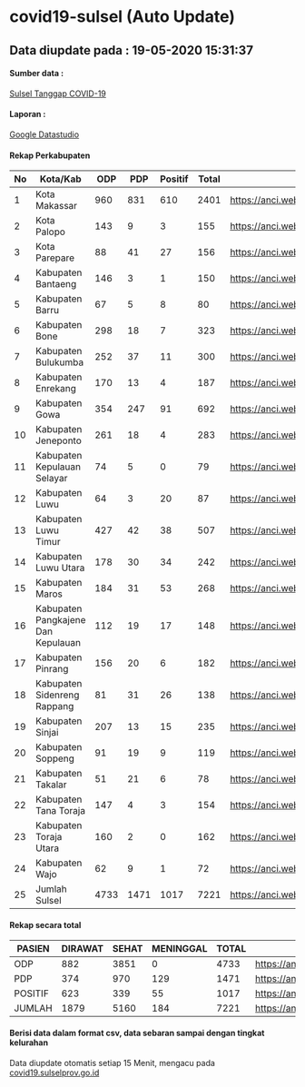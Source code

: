 
# covid19-sulsel (Auto Update)

## Data diupdate pada : 19-05-2020 15:31:37

#### Sumber data :
[Sulsel Tanggap COVID-19](https://covid19.sulselprov.go.id)

#### Laporan :
[Google Datastudio](https://datastudio.google.com/s/jythWGc1j4w)

#### Rekap Perkabupaten 
|No|Kota/Kab|ODP|PDP|Positif|Total|Link|
| --- | --- | --- | --- | --- | --- | --- |
|1|Kota Makassar|960|831|610|2401|https://anci.web.id/cor/kota_makassar|
|2|Kota Palopo|143|9|3|155|https://anci.web.id/cor/kota_palopo|
|3|Kota Parepare|88|41|27|156|https://anci.web.id/cor/kota_parepare|
|4|Kabupaten Bantaeng|146|3|1|150|https://anci.web.id/cor/kabupaten_bantaeng|
|5|Kabupaten Barru|67|5|8|80|https://anci.web.id/cor/kabupaten_barru|
|6|Kabupaten Bone|298|18|7|323|https://anci.web.id/cor/kabupaten_bone|
|7|Kabupaten Bulukumba|252|37|11|300|https://anci.web.id/cor/kabupaten_bulukumba|
|8|Kabupaten Enrekang|170|13|4|187|https://anci.web.id/cor/kabupaten_enrekang|
|9|Kabupaten Gowa|354|247|91|692|https://anci.web.id/cor/kabupaten_gowa|
|10|Kabupaten Jeneponto|261|18|4|283|https://anci.web.id/cor/kabupaten_jeneponto|
|11|Kabupaten Kepulauan Selayar|74|5|0|79|https://anci.web.id/cor/kabupaten_kepulauan_selayar|
|12|Kabupaten Luwu|64|3|20|87|https://anci.web.id/cor/kabupaten_luwu|
|13|Kabupaten Luwu Timur|427|42|38|507|https://anci.web.id/cor/kabupaten_luwu_timur|
|14|Kabupaten Luwu Utara|178|30|34|242|https://anci.web.id/cor/kabupaten_luwu_utara|
|15|Kabupaten Maros|184|31|53|268|https://anci.web.id/cor/kabupaten_maros|
|16|Kabupaten Pangkajene Dan Kepulauan|112|19|17|148|https://anci.web.id/cor/kabupaten_pangkajene_dan_kepulauan|
|17|Kabupaten Pinrang|156|20|6|182|https://anci.web.id/cor/kabupaten_pinrang|
|18|Kabupaten Sidenreng Rappang|81|31|26|138|https://anci.web.id/cor/kabupaten_sidenreng_rappang|
|19|Kabupaten Sinjai|207|13|15|235|https://anci.web.id/cor/kabupaten_sinjai|
|20|Kabupaten Soppeng|91|19|9|119|https://anci.web.id/cor/kabupaten_soppeng|
|21|Kabupaten Takalar|51|21|6|78|https://anci.web.id/cor/kabupaten_takalar|
|22|Kabupaten Tana Toraja|147|4|3|154|https://anci.web.id/cor/kabupaten_tana_toraja|
|23|Kabupaten Toraja Utara|160|2|0|162|https://anci.web.id/cor/kabupaten_toraja_utara|
|24|Kabupaten Wajo|62|9|1|72|https://anci.web.id/cor/kabupaten_wajo|
|25|Jumlah Sulsel|4733|1471|1017|7221|https://anci.web.id/cor/jumlah_sulsel|

#### Rekap secara total

| PASIEN | DIRAWAT | SEHAT | MENINGGAL | TOTAL | LINK |
| ---- | -------- | ---- | ---- |  ---- | ---- |
| ODP | 882 | 3851 | 0 | 4733 | https://anci.web.id/cor/odp_detail.html |
| PDP | 374 | 970 | 129 | 1471 | https://anci.web.id/cor/pdp_detail.html |
| POSITIF | 623 | 339 | 55 | 1017 | https://anci.web.id/cor/positif_detail.html |
| JUMLAH | 1879 | 5160 | 184 | 7221 | https://anci.web.id/cor/jumlah_sulsel/ |

 
#### Berisi data dalam format csv, data sebaran sampai dengan tingkat kelurahan

Data diupdate otomatis setiap 15 Menit, mengacu pada [covid19.sulselprov.go.id](https://covid19.sulselprov.go.id)

